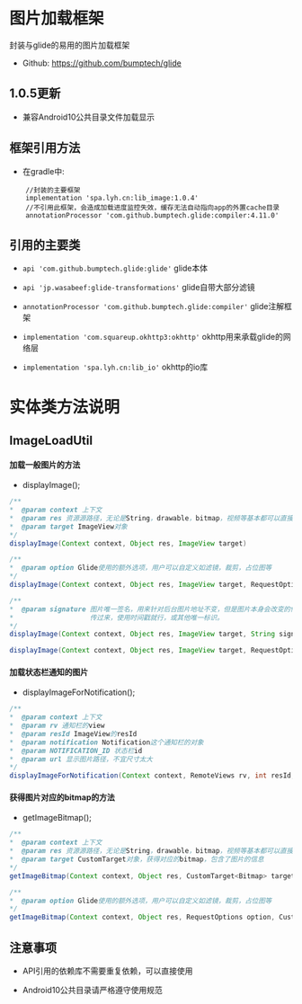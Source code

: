 # 图片加载框架

封装与glide的易用的图片加载框架

- Github: https://github.com/bumptech/glide

## 1.0.5更新

- 兼容Android10公共目录文件加载显示

## 框架引用方法

- 在gradle中:
```
    //封装的主要框架
    implementation 'spa.lyh.cn:lib_image:1.0.4'
    //不引用此框架，会造成加载进度监控失效，缓存无法自动指向app的外置cache目录
    annotationProcessor 'com.github.bumptech.glide:compiler:4.11.0'
```

## 引用的主要类

- `api 'com.github.bumptech.glide:glide'` glide本体

- `api 'jp.wasabeef:glide-transformations'` glide自带大部分滤镜

- `annotationProcessor 'com.github.bumptech.glide:compiler'` glide注解框架

- `implementation 'com.squareup.okhttp3:okhttp'` okhttp用来承载glide的网络层

- `implementation 'spa.lyh.cn:lib_io'` okhttp的io库

# 实体类方法说明

## ImageLoadUtil

#### 加载一般图片的方法

- displayImage();

```java
/**
*  @param context 上下文
*  @param res 资源源路径，无论是String，drawable，bitmap，视频等基本都可以直接传
*  @param target ImageView对象
*/
displayImage(Context context, Object res, ImageView target)

/**
*  @param option Glide使用的额外选项，用户可以自定义如滤镜，裁剪，占位图等
*/
displayImage(Context context, Object res, ImageView target, RequestOptions option)

/**
*  @param signature 图片唯一签名，用来针对后台图片地址不变，但是图片本身会改变的情况，唯一标识符最好是由后台
*                   传过来，使用时间戳就行，或其他唯一标识。
*/
displayImage(Context context, Object res, ImageView target, String signature)

displayImage(Context context, Object res, ImageView target, RequestOptions option, String signature)
```

#### 加载状态栏通知的图片

- displayImageForNotification();

```java
/**
*  @param context 上下文
*  @param rv 通知栏的view
*  @param resId ImageView的resId
*  @param notification Notification这个通知栏的对象
*  @param NOTIFICATION_ID 状态栏id
*  @param url 显示图片路径，不宜尺寸太大
*/
displayImageForNotification(Context context, RemoteViews rv, int resId,Notification notification, int NOTIFICATION_ID, String url)
```

#### 获得图片对应的bitmap的方法

- getImageBitmap();

```java
/**
*  @param context 上下文
*  @param res 资源源路径，无论是String，drawable，bitmap，视频等基本都可以直接传
*  @param target CustomTarget对象，获得对应的bitmap，包含了图片的信息
*/
getImageBitmap(Context context, Object res, CustomTarget<Bitmap> target)

/**
*  @param option Glide使用的额外选项，用户可以自定义如滤镜，裁剪，占位图等
*/
getImageBitmap(Context context, Object res, RequestOptions option, CustomTarget<Bitmap> target)
```

## 注意事项

- API引用的依赖库不需要重复依赖，可以直接使用

- Android10公共目录请严格遵守使用规范
